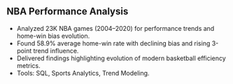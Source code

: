 ## NBA Performance Analysis
- Analyzed 23K NBA games (2004–2020) for performance trends and home-win bias evolution.
- Found 58.9% average home-win rate with declining bias and rising 3-point trend influence.
- Delivered findings highlighting evolution of modern basketball efficiency metrics.
- Tools: SQL, Sports Analytics, Trend Modeling.